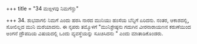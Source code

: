 +++
title = "34 ಮಙ್ಗಳವು ನಿಮಗೆನ್ದು"

+++
34. ಶುಭವಾಗಲಿ ನಿಮಗೆ ಎಂದು ಹರಸಿ ನಾರದ ಮುನಿಯು ಹಂಸೆಯ ಬೆನ್ನಿಗೆ ಏರಿದನು. ನಂತರ, ಆಕಾಶದಲ್ಲಿ, ಸೋಲಿಲ್ಲದ ಮುನಿ ಮರೆಯಾದನು. ಈ ನೃಪರು ತಮ್ಮೊಳಗೆ "ಮುನಿಶ್ರೇಷ್ಠನು  ಗದುಗಿನ ವೀರನಾರಾಯಣನ ಕರುಣೆಯಿಂದ ಅಂಗನೆ ದ್ರೌಪದಿಯ ವಿಷಯದಲ್ಲಿ ಒಂದು ವ್ಯವಸ್ಥೆಯನ್ನು ಸೂಚಿಸಿದನು  " ಎಂದು ಮಾತಾಡಿಕೊಂಡರು.